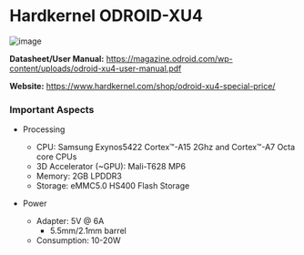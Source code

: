 # Hardkernel ODROID-XU4
![image](https://user-images.githubusercontent.com/35274689/58892007-1caeda80-86b3-11e9-85d7-6765d2994c2a.png)

**Datasheet/User Manual:** https://magazine.odroid.com/wp-content/uploads/odroid-xu4-user-manual.pdf

**Website:** https://www.hardkernel.com/shop/odroid-xu4-special-price/

### Important Aspects
- Processing
  - CPU: Samsung Exynos5422 Cortex™-A15 2Ghz and Cortex™-A7 Octa core CPUs
  - 3D Accelerator (~GPU): Mali-T628 MP6
  - Memory: 2GB LPDDR3
  - Storage: eMMC5.0 HS400 Flash Storage
  
- Power
  - Adapter: 5V @ 6A
    - 5.5mm/2.1mm barrel
  - Consumption: 10-20W
